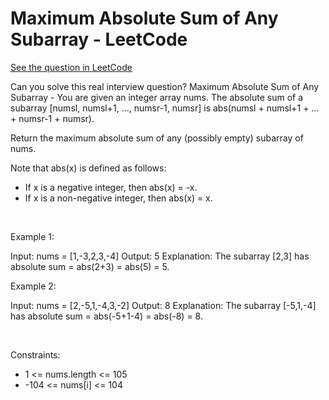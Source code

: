 # Maximum Absolute Sum of Any Subarray - LeetCode
[See the question in LeetCode](https://leetcode.com/problems/maximum-absolute-sum-of-any-subarray/submissions/1556250556/?envType=daily-question&envId=2025-02-26)

Can you solve this real interview question? Maximum Absolute Sum of Any Subarray - You are given an integer array nums. The absolute sum of a subarray [numsl, numsl+1, ..., numsr-1, numsr] is abs(numsl + numsl+1 + ... + numsr-1 + numsr).

Return the maximum absolute sum of any (possibly empty) subarray of nums.

Note that abs(x) is defined as follows:

 * If x is a negative integer, then abs(x) = -x.
 * If x is a non-negative integer, then abs(x) = x.

 

Example 1:


Input: nums = [1,-3,2,3,-4]
Output: 5
Explanation: The subarray [2,3] has absolute sum = abs(2+3) = abs(5) = 5.


Example 2:


Input: nums = [2,-5,1,-4,3,-2]
Output: 8
Explanation: The subarray [-5,1,-4] has absolute sum = abs(-5+1-4) = abs(-8) = 8.


 

Constraints:

 * 1 <= nums.length <= 105
 * -104 <= nums[i] <= 104
